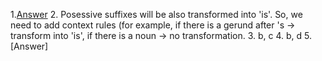 1.[Answer](https://github.com/Veranchos/ftyers.github.io/blob/master/2018-komp-ling/quizzes/Quiz-02/question-1.jpg)
2. Posessive suffixes will be also transformed into 'is'. So, we need to add context rules (for example, if there is a gerund after 's -> transform into 'is', if there is a noun -> no transformation.
3. b, c
4. b, d
5. [Answer]

